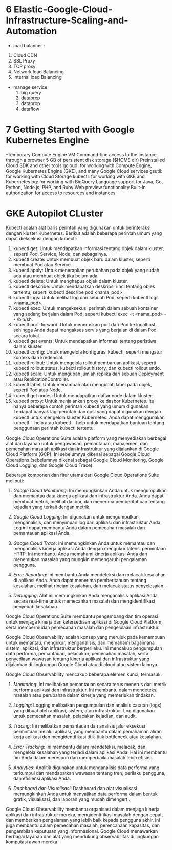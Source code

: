 # 6 Elastic-Google-Cloud-Infrastructure-Scaling-and-Automation
- load balancer : 
1. Cloud CDN
2. SSL Proxy
3. TCP proxy
4. Network load Balancing
5. Internal load Balancing

- manage service
  1. big query
  2. dataprep
  3. dataprop
  4. dataflow
# 7 Getting Started with Google Kubernetes Engine
-Temporary Compute Engine VM
Command-line access to the instance through a browser
5 GB of persistent disk storage ($HOME dir)
Preinstalled Cloud SDK and other tools
gcloud: for working with Compute Engine, Google Kubernetes Engine (GKE), and many Google Cloud services
gsutil: for working with Cloud Storage
kubectl: for working with GKE and Kubernetes
bq: for working with BigQuery
Language support for Java, Go, Python, Node.js, PHP, and Ruby
Web preview functionality
Built-in authorization for access to resources and instances

# GKE Autopilot CLuster
Kubectl adalah alat baris perintah yang digunakan untuk berinteraksi dengan kluster Kubernetes. Berikut adalah beberapa perintah umum yang dapat dieksekusi dengan kubectl:

1. kubectl get: Untuk mendapatkan informasi tentang objek dalam kluster, seperti Pod, Service, Node, dan sebagainya.
2. kubectl create: Untuk membuat objek baru dalam kluster, seperti membuat Pod atau Service.
3. kubectl apply: Untuk menerapkan perubahan pada objek yang sudah ada atau membuat objek jika belum ada.
4. kubectl delete: Untuk menghapus objek dalam kluster.
5. kubectl describe: Untuk mendapatkan deskripsi rinci tentang objek tertentu, seperti kubectl describe pod <nama_pod>.
6. kubectl logs: Untuk melihat log dari sebuah Pod, seperti kubectl logs <nama_pod>.
7. kubectl exec: Untuk mengeksekusi perintah dalam sebuah kontainer yang sedang berjalan dalam Pod, seperti kubectl exec -it <nama_pod> -- /bin/sh.
8. kubectl port-forward: Untuk meneruskan port dari Pod ke localhost, sehingga Anda dapat mengakses servis yang berjalan di dalam Pod secara lokal.
9. kubectl get events: Untuk mendapatkan informasi tentang peristiwa dalam kluster.
10. kubectl config: Untuk mengelola konfigurasi kubectl, seperti mengatur konteks dan kredensial.
11. kubectl rollout: Untuk mengelola rollout pembaruan aplikasi, seperti kubectl rollout status, kubectl rollout history, dan kubectl rollout undo.
12. kubectl scale: Untuk mengubah jumlah replika dari sebuah Deployment atau ReplicationController.
13. kubectl label: Untuk menambah atau mengubah label pada objek, seperti Pod atau Node.
14. kubectl get nodes: Untuk mendapatkan daftar node dalam kluster.
15. kubectl proxy: Untuk menjalankan proxy ke dasbor Kubernetes.
Itu hanya beberapa contoh perintah kubectl yang umum digunakan. Terdapat banyak lagi perintah dan opsi yang dapat digunakan dengan kubectl untuk mengelola kluster Kubernetes. Anda dapat menggunakan kubectl --help atau kubectl <command> --help untuk mendapatkan bantuan tentang penggunaan perintah kubectl tertentu.

Google Cloud Operations Suite adalah platform yang menyediakan berbagai alat dan layanan untuk pengawasan, pemantauan, manajemen, dan pemecahan masalah aplikasi dan infrastruktur yang dijalankan di Google Cloud Platform (GCP). Ini sebelumnya dikenal sebagai Google Cloud Operations (sebelumnya dikenal sebagai Google Cloud Monitoring, Google Cloud Logging, dan Google Cloud Trace).

Beberapa komponen dan fitur utama dari Google Cloud Operations Suite meliputi:

1. *Google Cloud Monitoring*: Ini memungkinkan Anda untuk mengumpulkan dan memantau data kinerja aplikasi dan infrastruktur Anda. Anda dapat membuat metrik, melihat dasbor, dan menerima pemberitahuan tentang kejadian yang terkait dengan metrik.

2. *Google Cloud Logging*: Ini digunakan untuk mengumpulkan, menganalisis, dan menyimpan log dari aplikasi dan infrastruktur Anda. Log ini dapat membantu Anda dalam pemecahan masalah dan pemantauan aplikasi Anda.

3. *Google Cloud Trace*: Ini memungkinkan Anda untuk memantau dan menganalisis kinerja aplikasi Anda dengan mengukur latensi permintaan HTTP. Ini membantu Anda memahami kinerja aplikasi Anda dan menemukan masalah yang mungkin memengaruhi pengalaman pengguna.

4. *Error Reporting*: Ini membantu Anda mendeteksi dan melacak kesalahan di aplikasi Anda. Anda dapat menerima pemberitahuan tentang kesalahan, melihat rincian kesalahan, dan melacak status penyelesaian.

5. *Debugging*: Alat ini memungkinkan Anda menganalisis aplikasi Anda secara real-time untuk memecahkan masalah dan mengidentifikasi penyebab kesalahan.

Google Cloud Operations Suite membantu pengembang dan tim operasi untuk menjaga kinerja dan ketersediaan aplikasi di Google Cloud Platform, serta mempermudah pemecahan masalah dan pengelolaan infrastruktur.

Google Cloud Observability adalah konsep yang merujuk pada kemampuan untuk memantau, mengukur, menganalisis, dan memahami bagaimana sistem, aplikasi, dan infrastruktur berperilaku. Ini mencakup pengumpulan data performa, pemantauan, pelacakan, pemecahan masalah, serta penyediaan wawasan tentang kinerja aplikasi dan infrastruktur yang dijalankan di lingkungan Google Cloud atau di cloud atau sistem lainnya.

Google Cloud Observability mencakup beberapa elemen kunci, termasuk:

1. *Monitoring*: Ini melibatkan pemantauan secara terus menerus dari metrik performa aplikasi dan infrastruktur. Ini membantu dalam mendeteksi masalah atau perubahan dalam kinerja yang memerlukan tindakan.

2. *Logging*: Logging melibatkan pengumpulan dan analisis catatan (logs) yang dibuat oleh aplikasi, sistem, atau infrastruktur. Log digunakan untuk pemecahan masalah, pelacakan kejadian, dan audit.

3. *Tracing*: Ini melibatkan pemantauan dan analisis jalur eksekusi permintaan melalui aplikasi, yang membantu dalam pemahaman aliran kerja aplikasi dan mengidentifikasi titik-titik bottleneck atau kesalahan.

4. *Error Tracking*: Ini membantu dalam mendeteksi, melacak, dan mengelola kesalahan yang terjadi dalam aplikasi Anda. Hal ini membantu tim Anda dalam merespon dan memperbaiki masalah lebih efisien.

5. *Analytics*: Analitik digunakan untuk menganalisis data performa yang terkumpul dan mendapatkan wawasan tentang tren, perilaku pengguna, dan efisiensi aplikasi Anda.

6. *Dashboard dan Visualisasi*: Dashboard dan alat visualisasi memungkinkan Anda untuk menyajikan data performa dalam bentuk grafik, visualisasi, dan laporan yang mudah dimengerti.

Google Cloud Observability membantu organisasi dalam menjaga kinerja aplikasi dan infrastruktur mereka, mengidentifikasi masalah dengan cepat, dan memberikan pengalaman yang lebih baik kepada pengguna akhir. Ini juga membantu dalam pemecahan masalah, perencanaan kapasitas, dan pengambilan keputusan yang informasional. Google Cloud menawarkan berbagai layanan dan alat yang mendukung observabilitas di lingkungan komputasi awan mereka.
